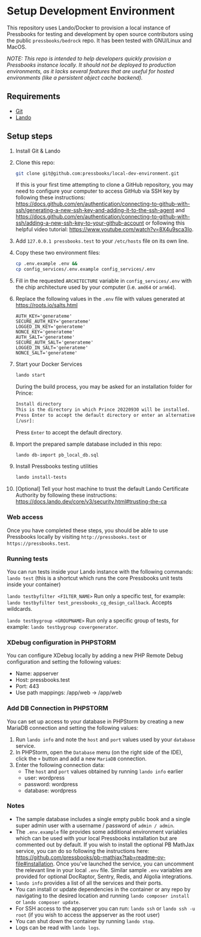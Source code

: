 # Setup Development Environment
This repository uses Lando/Docker to provision a local instance of Pressbooks for testing and development by open source contributors using the public `pressbooks/bedrock` repo. It has been tested with GNU/Linux and MacOS.

*NOTE: This repo is intended to help developers quickly provision a Pressbooks instance locally. It should not be deployed to production environments, as it lacks several features that are useful for hosted environments (like a persistent object cache backend).* 

## Requirements
- [Git](https://git-scm.com/book/en/v2/Getting-Started-Installing-Git)
- [Lando](https://docs.lando.dev/getting-started/installation.html)

## Setup steps
1. Install Git & Lando
2. Clone this repo:
   ```bash
   git clone git@github.com:pressbooks/local-dev-environment.git
   ```
   If this is your first time attempting to clone a GitHub repository, you may need to configure your computer to access GitHub via SSH key by following these instructions: https://docs.github.com/en/authentication/connecting-to-github-with-ssh/generating-a-new-ssh-key-and-adding-it-to-the-ssh-agent and https://docs.github.com/en/authentication/connecting-to-github-with-ssh/adding-a-new-ssh-key-to-your-github-account or following this helpful video tutorial: https://www.youtube.com/watch?v=8X4u9sca3Io.

3. Add `127.0.0.1 pressbooks.test` to your `/etc/hosts` file on its own line.
4. Copy these two environment files:
   ```bash
   cp .env.example .env && 
   cp config_services/.env.example config_services/.env
   ```
5. Fill in the requested `ARCHITECTURE` variable in `config_services/.env` with the chip architecture used by your computer (i.e. `amd64` or `arm64`).
5. Replace the following values in the `.env` file with values generated at https://roots.io/salts.html
   ```shell
   AUTH_KEY='generateme'
   SECURE_AUTH_KEY='generateme'
   LOGGED_IN_KEY='generateme'
   NONCE_KEY='generateme'
   AUTH_SALT='generateme'
   SECURE_AUTH_SALT='generateme'
   LOGGED_IN_SALT='generateme'
   NONCE_SALT='generateme'
   ```
6. Start your Docker Services
   ```bash
   lando start
   ```
   During the build process, you may be asked for an installation folder for Prince:
	 ```bash
   Install directory
   This is the directory in which Prince 20220930 will be installed.
   Press Enter to accept the default directory or enter an alternative.
   [/usr]: 
	 ```
 	 Press `Enter` to accept the default directory.
7. Import the prepared sample database included in this repo:
   ```bash
   lando db-import pb_local_db.sql
   ```
8. Install Pressbooks testing utilities
	 ```bash
   lando install-tests
   ```
9. [Optional] Tell your host machine to trust the default Lando Certificate Authority by following these instructions: https://docs.lando.dev/core/v3/security.html#trusting-the-ca   

### Web access
Once you have completed these steps, you should be able to use Pressbooks locally by visiting `http://pressbooks.test` or `https://pressbooks.test`.

### Running tests
You can run tests inside your Lando instance with the following commands:
`lando test` (this is a shortcut which runs the core Pressbooks unit tests inside your container)

`lando testbyfilter <FILTER_NAME>` Run only a specific test, for example: `lando testbyfilter test_pressbooks_cg_design_callback`. Accepts wildcards.

`lando testbygroup <GROUPNAME>` Run only a specific group of tests, for example: `lando testbygroup covergenerator`.

### XDebug configuration in PHPSTORM
You can configure XDebug locally by adding a new PHP Remote Debug configuration and setting the following values:
- Name: appserver
- Host: pressbooks.test
- Port: 443
- Use path mappings: <YOUR PATH>/app/web -> /app/web

### Add DB Connection in PHPSTORM
You can set up access to your database in PHPStorm by creating a new MariaDB connection and setting the following values:
1. Run `lando info` and note the `host` and `port` values used by your `database` service.
2. In PHPStorm, open the `Database` menu (on the right side of the IDE), click the `+` button and add a new `MariaDB` connection. 
3. Enter the following connection data:
    - The `host` and `port` values obtained by running `lando info` earlier
    - user: wordpress
    - password: wordpress
    - database: wordpress

### Notes
- The sample database includes a single empty public book and a single super admin user with a username / password of `admin / admin`.
- The `.env.example` file provides some additional environment variables which can be used with your local Pressbooks installation but are commented out by default. If you wish to install the optional PB MathJax service, you can do so following the instructions here: https://github.com/pressbooks/pb-mathjax?tab=readme-ov-file#installation. Once you've launched the service, you can uncomment the relevant line in your local `.env` file. Similar sample `.env` variables are provided for optional DocRaptor, Sentry, Redis, and Algolia integrations.
- `lando info` provides a list of all the services and their ports.
- You can install or update dependencies in the container or any repo by navigating to the desired location and running `lando composer install` or `lando composer update`.
- For SSH access to the appserver you can run: `lando ssh` or `lando ssh -u root` (if you wish to access the appserver as the root user)
- You can shut down the container by running `lando stop`.
- Logs can be read with `lando logs`.
